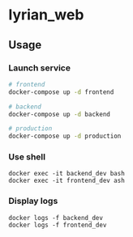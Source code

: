 # lyrian_web

## Usage

### Launch service

```sh
# frontend
docker-compose up -d frontend

# backend
docker-compose up -d backend

# production
docker-compose up -d production

```

### Use shell

```
docker exec -it backend_dev bash
docker exec -it frontend_dev ash
```

### Display logs

```
docker logs -f backend_dev
docker logs -f frontend_dev
```
